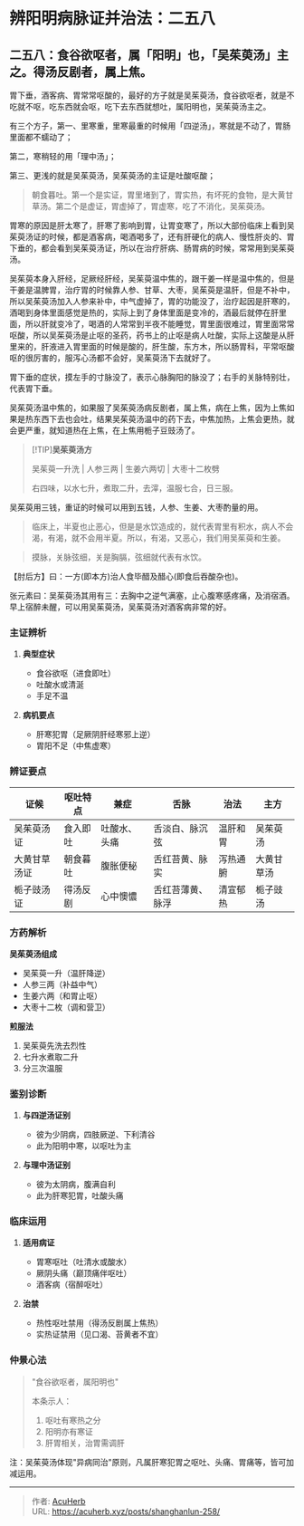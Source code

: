# 辨阳明病脉证并治法：二五八


## 二五八：食谷欲呕者，属「阳明」也，「吴茱萸汤」主之。得汤反剧者，属上焦。

<!--more-->

胃下垂，酒客病、胃常常呕酸的，最好的方子就是吴茱萸汤，食谷欲呕者，就是不吃就不呕，吃东西就会呕，吃下去东西就想吐，属阳明也，吴茱萸汤主之。

有三个方子，第一、里寒重，里寒最重的时候用「四逆汤」，寒就是不动了，胃肠里面都不蠕动了；

第二，寒稍轻的用「理中汤」；

第三、更浅的就是吴茱萸汤，吴茱萸汤的主证是吐酸呕酸；

> 朝食暮吐。第一个是实证，胃里堵到了，胃实热，有坏死的食物，是大黄甘草汤。第二个是虚证，胃虚掉了，胃虚寒，吃了不消化，吴茱萸汤。

胃寒的原因是肝太寒了，肝寒了影响到胃，让胃变寒了，所以大部份临床上看到吴茱萸汤证的时候，都是酒客病，喝酒喝多了，还有肝硬化的病人、慢性肝炎的、胃下垂的，都会看到吴茱萸汤证，所以在治疗肝病、肠胃病的时候，常常用到吴茱萸汤。

吴茱萸本身入肝经，足厥经肝经，吴茱萸温中焦的，跟干姜一样是温中焦的，但是干姜是温脾胃，治疗胃的时候靠人参、甘草、大枣，吴茱萸是温肝，但是不补中，所以吴茱萸汤加入人参来补中，中气虚掉了，胃的功能没了，治疗起因是肝寒的，酒喝到身体里面感觉是热的，实际上到了身体里面是变冷的，酒最后就停在肝里面，所以肝就变冷了，喝酒的人常常到半夜不能睡觉，胃里面很难过，胃里面常常呕酸，所以吴茱萸汤是止呕的圣药，药书上的止呕是病人吐酸，实际上这酸是从肝里来的，肝液进入胃里面的时候是酸的，肝生酸，东方木，所以肠胃科，平常呕酸呕的很厉害的，服泻心汤都不会好，吴茱萸汤下去就好了。

胃下垂的症状，摸左手的寸脉没了，表示心脉胸阳的脉没了；右手的关脉特别壮，代表胃下垂。

吴茱萸汤温中焦的，如果服了吴茱萸汤病反剧者，属上焦，病在上焦，因为上焦如果是热东西下去也会吐，结果吴茱萸汤温中的药下去，中焦加热，上焦会更热，就会更严重，就知道热在上焦，在上焦用栀子豆豉汤了。

> [!TIP]**吴茱萸汤方**
> 
> 吴茱萸一升洗 | 人参三两 | 生姜六两切 | 大枣十二枚劈
> 
> 右四味，以水七升，煮取二升，去滓，温服七合，日三服。

吴茱萸用三钱，重证的时候可以用到五钱，人参、生姜、大枣酌量的用。

> 临床上，半夏也止恶心，但是是水饮造成的，就代表胃里有积水，病人不会渴，有渴，就不会用半夏。所以，有渴，又恶心，我们用吴茱萸和生姜。

> 摸脉，关脉弦细，关是胸膈，弦细就代表有水饮。

【肘后方】曰：一方(即本方)治人食毕醋及醋心(即食后吞酸杂也)。

张元素曰：吴茱萸汤其用有三：去胸中之逆气满塞，止心腹寒感疼痛，及消宿酒。早上宿醉未醒，可以用吴茱萸汤，吴茱萸汤对酒客病非常的好。

### 主证辨析
1. **典型症状**
   - 食谷欲呕（进食即吐）
   - 吐酸水或清涎
   - 手足不温

2. **病机要点**
   - 肝寒犯胃（足厥阴肝经寒邪上逆）
   - 胃阳不足（中焦虚寒）

### 辨证要点
| **证候**       | **呕吐特点** | **兼症**       | **舌脉**         | **治法**       | **主方**     |
|----------------|--------------|----------------|------------------|----------------|--------------|
| 吴茱萸汤证     | 食入即吐     | 吐酸水、头痛   | 舌淡白、脉沉弦   | 温肝和胃       | 吴茱萸汤     |
| 大黄甘草汤证   | 朝食暮吐     | 腹胀便秘       | 舌红苔黄、脉实   | 泻热通腑       | 大黄甘草汤   |
| 栀子豉汤证     | 得汤反剧     | 心中懊憹       | 舌红苔薄黄、脉浮 | 清宣郁热       | 栀子豉汤     |

### 方药解析
**吴茱萸汤组成**
- 吴茱萸一升（温肝降逆）
- 人参三两（补益中气）
- 生姜六两（和胃止呕）
- 大枣十二枚（调和营卫）

**煎服法**
1. 吴茱萸先洗去烈性
2. 七升水煮取二升
3. 分三次温服

### 鉴别诊断
1. **与四逆汤证别**
   - 彼为少阴病，四肢厥逆、下利清谷
   - 此为阳明中寒，以呕吐为主

2. **与理中汤证别**
   - 彼为太阴病，腹满自利
   - 此为肝寒犯胃，吐酸头痛

### 临床运用
1. **适用病证**
   - 胃寒呕吐（吐清水或酸水）
   - 厥阴头痛（巅顶痛伴呕吐）
   - 酒客病（宿醉呕吐）

2. **治禁**
   - 热性呕吐禁用（得汤反剧属上焦热）
   - 实热证禁用（见口渴、苔黄者不宜）

### 仲景心法
> "食谷欲呕者，属阳明也"
> 
> 本条示人：
> 1. 呕吐有寒热之分
> 2. 阳明亦有寒证
> 3. 肝胃相关，治胃需调肝

注：吴茱萸汤体现"异病同治"原则，凡属肝寒犯胃之呕吐、头痛、胃痛等，皆可加减运用。

---

> 作者: [AcuHerb](https://acuherb.xyz)  
> URL: https://acuherb.xyz/posts/shanghanlun-258/  

